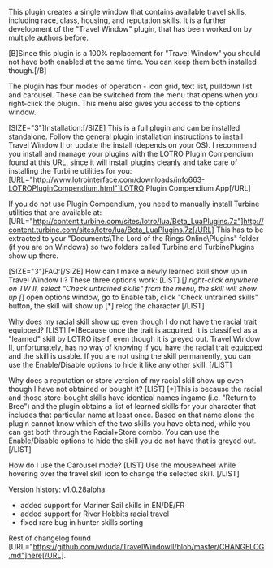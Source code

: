 This plugin creates a single window that contains available travel skills, including race, class, housing, and reputation skills. It is a further development of the "Travel Window" plugin, that has been worked on by multiple authors before.

[B]Since this plugin is a 100% replacement for "Travel Window" you should not have both enabled at the same time. You can keep them both installed though.[/B]

The plugin has four modes of operation - icon grid, text list, pulldown list and carousel. These can be switched from the menu that opens when you right-click the plugin. This menu also gives you access to the options window. 

[SIZE="3"]Installation:[/SIZE]
This is a full plugin and can be installed standalone. Follow the general plugin installation instructions to install Travel Window II or update the install (depends on your OS).
I recommend you install and manage your plugins with the LOTRO Plugin Compendium found at this URL, since it will install plugins cleanly and take care of installing the Turbine utilities for you: [URL="http://www.lotrointerface.com/downloads/info663-LOTROPluginCompendium.html"]LOTRO Plugin Compendium App[/URL]

If you do not use Plugin Compendium, you need to manually install Turbine utilities that are available at:
[URL="http://content.turbine.com/sites/lotro/lua/Beta_LuaPlugins.7z"]http://content.turbine.com/sites/lotro/lua/Beta_LuaPlugins.7z[/URL]
This has to be extracted to your "Documents\The Lord of the Rings Online\Plugins" folder (if you are on Windows) so two folders called Turbine and TurbinePlugins show up there.

[SIZE="3"]FAQ:[/SIZE]
How can I make a newly learned skill show up in Travel Window II?
These three options work:
[LIST]
[*] right-click anywhere on TW II, select "Check untrained skills" from the menu, the skill will show up
[*] open options window, go to Enable tab, click "Check untrained skills" button, the skill will show up
[*] relog the character
[/LIST]

Why does my racial skill show up even though I do not have the racial trait equipped?
[LIST]
[*]Because once the trait is acquired, it is classified as a "learned" skill by LOTRO itself, even though it is greyed out. Travel Window II, unfortunately, has no way of knowing if you have the racial trait equipped and the skill is usable. If you are not using the skill permanently, you can use the Enable/Disable options to hide it like any other skill.
[/LIST]

Why does a reputation or store version of my racial skill show up even though I have not obtained or bought it?
[LIST]
[*]This is because the racial and those store-bought skills have identical names ingame (i.e. "Return to Bree") and the plugin obtains a list of learned skills for your character that includes that particular name at least once. Based on that name alone the plugin cannot know which of the two skills you have obtained, while you can get both through the Racial+Store combo. You can use the Enable/Disable options to hide the skill you do not have that is greyed out.
[/LIST]

How do I use the Carousel mode?
[LIST]
Use the mousewheel while hovering over the travel skill icon to change the selected skill.
[/LIST]

Version history:
v1.0.28alpha
- added support for Mariner Sail skills in EN/DE/FR
- added support for River Hobbits racial travel
- fixed rare bug in hunter skills sorting

Rest of changelog found [URL="https://github.com/wduda/TravelWindowII/blob/master/CHANGELOG.md"]here[/URL].